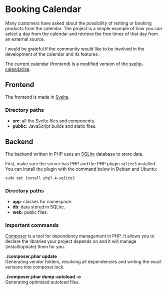 # Booking Calendar

Many customers have asked about the possibility of renting or booking products from the calendar. The project is a simple example of how you can select a day from the calendar and retrieve the free times of that day from an external source.

I would be grateful if the community would like to be involved in the development of the calendar and its features.

The current calendar (frontend) is a modified version of the [svelte-calendarize](https://svelte.dev/repl/cb4d121decc54cc98e312d5b83c96df7?version=3.26.0).

## Frontend

The frontend is made in [Svelte](https://svelte.dev/).

### Directory paths

- **src**: all the Svelte files and components.
- **public**: JavaScript builds and static files.

## Backend

The backend written in PHP uses an [SQLite](https://www.sqlite.org/index.html) database to store data.

First, make sure the server has PHP and the PHP plugin `sqlite3` installed.  
You can install the plugin with the command below in Debian and Ubuntu:

```Shell
sudo apt install php7.4-sqlite3
```

### Directory paths

- **app**: classes for namespace.
- **db**: data stored in SQLite.
- **web**: public files.

### Important commands

[Composer](https://getcomposer.org/) is a tool for dependency management in PHP. It allows you to declare the libraries your project depends on and it will manage (install/update) them for you.

**./composer.phar update**  
Generating vendor folders, resolving all dependencies and writing the exact versions into composer.lock.

**./composer.phar dump-autoload -o**  
Generating optimized autoload files.
